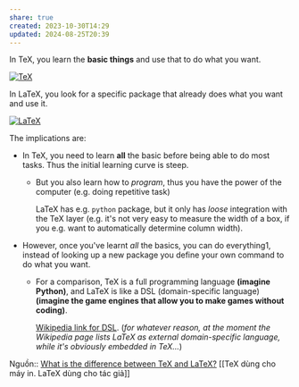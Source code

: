 ```yaml
---
share: true
created: 2023-10-30T14:29
updated: 2024-08-25T20:39
---
```


In TeX, you learn the **basic things** and use that to do what you want.

[![TeX](https://i.stack.imgur.com/IGvRS.png)](https://i.stack.imgur.com/IGvRS.png)

In LaTeX, you look for a specific package that already does what you want and use it.

[![LaTeX](https://i.stack.imgur.com/IyGwT.png)](https://i.stack.imgur.com/IyGwT.png)

The implications are:

- In TeX, you need to learn **all** the basic before being able to do most tasks. Thus the initial learning curve is steep.
    
    - But you also learn how to _program_, thus you have the power of the computer (e.g. doing repetitive task)
        
        LaTeX has e.g. `python` package, but it only has _loose_ integration with the TeX layer (e.g. it's not very easy to measure the width of a box, if you e.g. want to automatically determine column width).
        
- However, once you've learnt _all_ the basics, you can do everything1, instead of looking up a new package you define your own command to do what you want.
    
    - For a comparison, TeX is a full programming language **(imagine Python)**, and LaTeX is like a DSL (domain-specific language) **(imagine the game engines that allow you to make games without coding)**.
        
        [Wikipedia link for DSL](https://en.wikipedia.org/wiki/Domain-specific_language#External_and_Embedded_Domain_Specific_Languages). (_for whatever reason, at the moment the Wikipedia page lists LaTeX as external domain-specific language, while it's obviously embedded in TeX..._)

Nguồn:: [What is the difference between TeX and LaTeX?](https://tex.stackexchange.com/a/638092/50146)
[[TeX dùng cho máy in. LaTeX dùng cho tác giả]] 